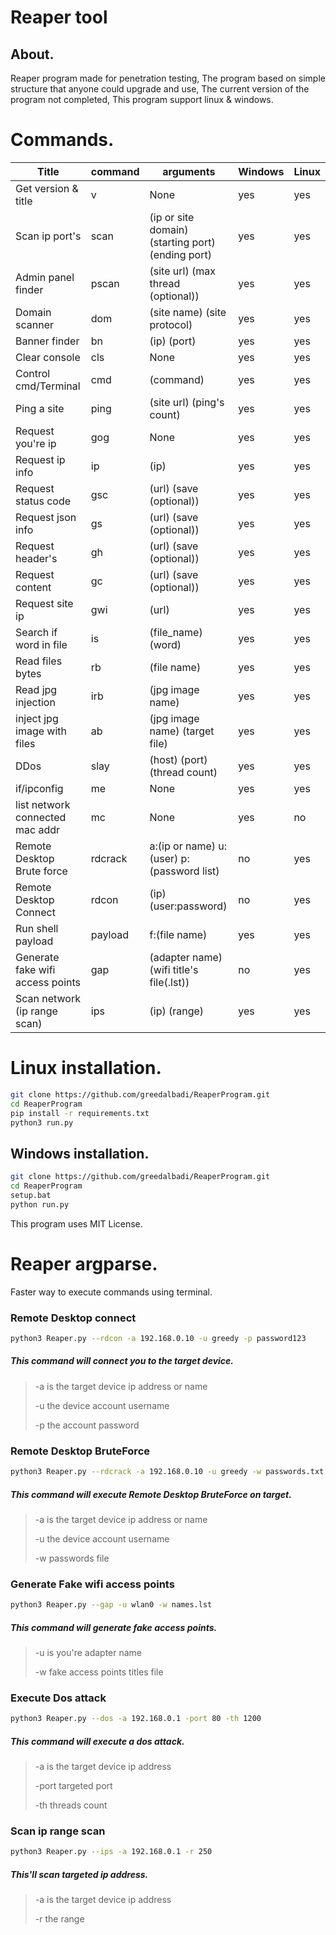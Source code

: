 # Reaper tool



##   About.

Reaper program made for penetration testing, The program based on simple structure that anyone could upgrade and use, The current version of the program not completed, This program support linux & windows.









# Commands.

| Title                            | command | arguments                                         | Windows | Linux |
| -------------------------------- | ------- | ------------------------------------------------- | ------- | ----- |
| Get version & title              | v       | None                                              | yes     | yes   |
| Scan ip port's                   | scan    | (ip or site domain) (starting port) (ending port) | yes     | yes   |
| Admin panel finder               | pscan   | (site url) (max thread (optional))                | yes     | yes   |
| Domain scanner                   | dom     | (site name) (site protocol)                       | yes     | yes   |
| Banner finder                    | bn      | (ip) (port)                                       | yes     | yes   |
| Clear console                    | cls     | None                                              | yes     | yes   |
| Control cmd/Terminal             | cmd     | (command)                                         | yes     | yes   |
| Ping a site                      | ping    | (site url) (ping's count)                         | yes     | yes   |
| Request you're ip                | gog     | None                                              | yes     | yes   |
| Request ip info                  | ip      | (ip)                                              | yes     | yes   |
| Request status code              | gsc     | (url) (save (optional))                           | yes     | yes   |
| Request json info                | gs      | (url) (save (optional))                           | yes     | yes   |
| Request header's                 | gh      | (url) (save (optional))                           | yes     | yes   |
| Request content                  | gc      | (url) (save (optional))                           | yes     | yes   |
| Request site ip                  | gwi     | (url)                                             | yes     | yes   |
| Search if word in file           | is      | (file_name) (word)                                | yes     | yes   |
| Read files bytes                 | rb      | (file name)                                       | yes     | yes   |
| Read jpg injection               | irb     | (jpg image name)                                  | yes     | yes   |
| inject jpg image with files      | ab      | (jpg image name) (target file)                    | yes     | yes   |
| DDos                             | slay    | (host) (port) (thread count)                      | yes     | yes   |
| if/ipconfig                      | me      | None                                              | yes     | yes   |
| list network connected mac addr  | mc      | None                                              | yes     | no    |
| Remote Desktop Brute force       | rdcrack | a:(ip or name) u:(user) p:(password list)         | no      | yes   |
| Remote Desktop Connect           | rdcon   | (ip) (user:password)                              | no      | yes   |
| Run shell payload                | payload | f:(file name)                                     | yes     | yes   |
| Generate fake wifi access points | gap     | (adapter name) (wifi title's file(.lst))          | no      | yes   |
| Scan network (ip range scan)     | ips     | (ip) (range)                                      | yes     | yes   |



# Linux installation.

```bash
git clone https://github.com/greedalbadi/ReaperProgram.git
cd ReaperProgram
pip install -r requirements.txt
python3 run.py
```





## Windows installation.

```bash
git clone https://github.com/greedalbadi/ReaperProgram.git
cd ReaperProgram
setup.bat
python run.py
```

This program uses MIT License.





# Reaper argparse.

Faster way to execute commands using terminal.

### Remote Desktop connect

```bash
python3 Reaper.py --rdcon -a 192.168.0.10 -u greedy -p password123
```

##### This command will connect you to the target device.

> -a is the target device ip address or name
>
> -u the device account username
>
> -p the account password



### Remote Desktop BruteForce

```bash
python3 Reaper.py --rdcrack -a 192.168.0.10 -u greedy -w passwords.txt
```

##### This command will execute  Remote Desktop BruteForce on target.

> -a is the target device ip address or name
>
> -u the device account username
>
> -w passwords file



### Generate Fake wifi access points

```bash
python3 Reaper.py --gap -u wlan0 -w names.lst
```

##### This command will generate fake access points.

> -u is you're adapter name
>
> -w fake access points titles file 



### Execute Dos attack

```bash
python3 Reaper.py --dos -a 192.168.0.1 -port 80 -th 1200
```

##### This command will execute a dos attack.

> -a is the target device ip address
>
> -port targeted port 
>
> -th threads count



### Scan ip range scan

```bash
python3 Reaper.py --ips -a 192.168.0.1 -r 250
```

##### This'll scan targeted ip address.

> -a is the target device ip address
>
> -r the range

